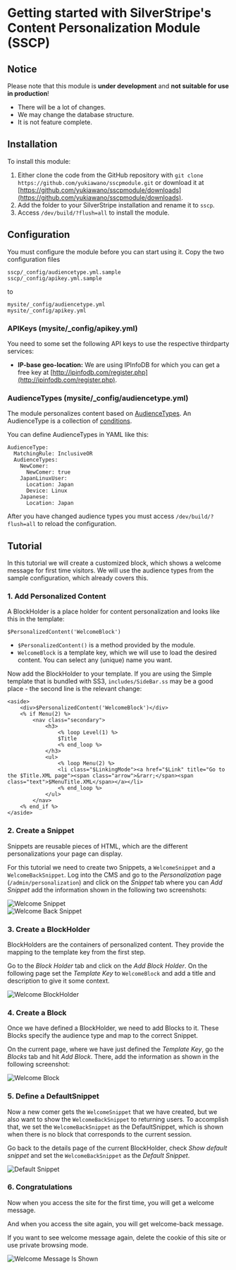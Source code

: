 # Getting started with SilverStripe's Content Personalization Module (SSCP)


## Notice

Please note that this module is **under development** and **not suitable for use in production**!

* There will be a lot of changes.
* We may change the database structure.
* It is not feature complete.


## Installation

To install this module:

1. Either clone the code from the GitHub repository with ``git clone https://github.com/yukiawano/sscpmodule.git`` or download it at [https://github.com/yukiawano/sscpmodule/downloads](https://github.com/yukiawano/sscpmodule/downloads).
2. Add the folder to your SilverStripe installation and rename it to ``sscp``.
3. Access ``/dev/build/?flush=all`` to install the module.


## Configuration

You must configure the module before you can start using it.
Copy the two configuration files

    sscp/_config/audiencetype.yml.sample
    sscp/_config/apikey.yml.sample

to

    mysite/_config/audiencetype.yml
    mysite/_config/apikey.yml


### APIKeys (mysite/_config/apikey.yml)

You need to some set the following API keys to use the respective thirdparty services:

* **IP-base geo-location:** We are using IPInfoDB for which you can get a free key at
[http://ipinfodb.com/register.php](http://ipinfodb.com/register.php).


### AudienceTypes (mysite/_config/audiencetype.yml)

The module personalizes content based on [AudienceTypes](https://github.com/yukiawano/sscpmodule/blob/master/docs/en/topics/audience-type.md).
An AudienceType is a collection of [conditions](https://github.com/yukiawano/sscpmodule/blob/master/docs/en/conditions.md).

You can define AudienceTypes in YAML like this:

```
AudienceType:
  MatchingRule: InclusiveOR
  AudienceTypes:
    NewComer:
      NewComer: true
    JapanLinuxUser:
      Location: Japan
      Device: Linux
    Japanese:
      Location: Japan
```

After you have changed audience types you must access ``/dev/build/?flush=all`` to reload the configuration.


## Tutorial

In this tutorial we will create a customized block, which shows a welcome message for first time visitors.
We will use the audience types from the sample configuration, which already covers this.


### 1. Add Personalized Content

A BlockHolder is a place holder for content personalization and looks like this in the template:

```
$PersonalizedContent('WelcomeBlock')
```

* ``$PersonalizedContent()`` is a method provided by the module.
* ``WelcomeBlock`` is a template key, which we will use to load the desired content. You can select any (unique) name you want.

Now add the BlockHolder to your template.
If you are using the Simple template that is bundled with SS3, ``includes/SideBar.ss`` may be a good place - the second line is the relevant change:

```
<aside>
	<div>$PersonalizedContent('WelcomeBlock')</div>
	<% if Menu(2) %>
		<nav class="secondary">
			<h3>
				<% loop Level(1) %>
				$Title
				<% end_loop %>
			</h3>
			<ul>
				<% loop Menu(2) %>
				<li class="$LinkingMode"><a href="$Link" title="Go to the $Title.XML page"><span class="arrow">&rarr;</span><span class="text">$MenuTitle.XML</span></a></li>
				<% end_loop %>
			</ul>
		</nav>
	<% end_if %>  	
</aside>
```


### 2. Create a Snippet

Snippets are reusable pieces of HTML, which are the different personalizations your page can display.

For this tutorial we need to create two Snippets, a ``WelcomeSnippet`` and a ``WelcomeBackSnippet``.
Log into the CMS and go to the *Personalization* page (``/admin/personalization``) and click on the *Snippet* tab where you can *Add Snippet* add the information shown in the following two screenshots:

![Welcome Snippet](https://github.com/yukiawano/sscpmodule/raw/master/docs/img/WelcomeSnippet.png)  
![Welcome Back Snippet](https://github.com/yukiawano/sscpmodule/raw/master/docs/img/WelcomeBackSnippet.png)


### 3. Create a BlockHolder

BlockHolders are the containers of personalized content. They provide the mapping to the template key from the first step.

Go to the *Block Holder* tab and click on the *Add Block Holder*. On the following page set the *Template Key* to ``WelcomeBlock`` and add a title and description to give it some context.

![Welcome BlockHolder](https://github.com/yukiawano/sscpmodule/raw/master/docs/img/WelcomeBlockHolder.png)


### 4. Create a Block

Once we have defined a BlockHolder, we need to add Blocks to it. These Blocks specify the audience type and map to the correct Snippet.

On the current page, where we have just defined the *Template Key*, go the *Blocks* tab and hit *Add Block*. There, add the information as shown in the following screenshot:

![Welcome Block](https://github.com/yukiawano/sscpmodule/raw/master/docs/img/WelcomeBlock.png)


### 5. Define a DefaultSnippet

Now a new comer gets the ``WelcomeSnippet`` that we have created, but we also want to show the ``WelcomeBackSnippet`` to returning users.
To accomplish that, we set the ``WelcomeBackSnippet`` as the DefaultSnippet, which is shown when there is no block that corresponds to the current session.

Go back to the details page of the current BlockHolder, check *Show default snippet* and set the ``WelcomeBackSnippet`` as the *Default Snippet*.

![Default Snippet](https://github.com/yukiawano/sscpmodule/raw/master/docs/img/DefaultSnippet.png)


### 6. Congratulations

Now when you access the site for the first time, you will get a welcome message.

And when you access the site again, you will get welcome-back message.

If you want to see welcome message again, delete the cookie of this site or use private browsing mode.

![Welcome Message Is Shown](https://github.com/yukiawano/sscpmodule/raw/master/docs/img/WelcomeMessageIsShown.png)
